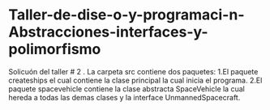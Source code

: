 # Taller-de-dise-o-y-programaci-n-Abstracciones-interfaces-y-polimorfismo

Solicuón del  taller # 2 .
La carpeta src  contiene dos paquetes: 
1.El paquete createships  el cual contiene la clase principal la cual inicia el programa.
2.El paquete spacevehicle contiene la clase abstracta SpaceVehicle la cual hereda a todas las demas clases y la interface UnmannedSpacecraft.

